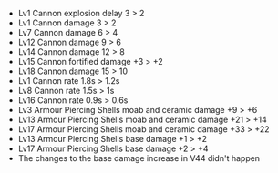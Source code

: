 - Lv1 Cannon explosion delay 3 > 2
- Lv1 Cannon damage 3 > 2
- Lv7 Cannon damage 6 > 4
- Lv12 Cannon damage 9 > 6
- Lv14 Cannon damage 12 > 8
- Lv15 Cannon fortified damage +3 > +2
- Lv18 Cannon damage 15 > 10
- Lv1 Cannon rate 1.8s > 1.2s
- Lv8 Cannon rate 1.5s > 1s
- Lv16 Cannon rate 0.9s > 0.6s
- Lv3 Armour Piercing Shells moab and ceramic damage +9 > +6
- Lv13 Armour Piercing Shells moab and ceramic damage +21 > +14
- Lv17 Armour Piercing Shells moab and ceramic damage +33 > +22
- Lv13 Armour Piercing Shells base damage +1 > +2
- Lv17 Armour Piercing Shells base damage +2 > +4
 - The changes to the base damage increase in V44 didn't happen